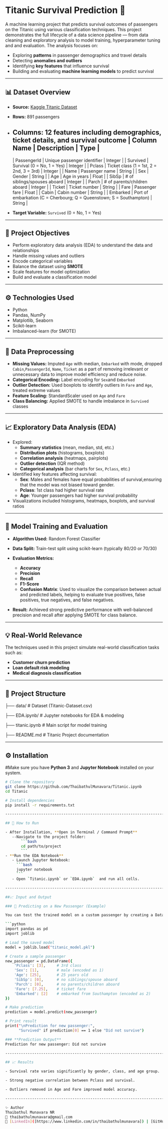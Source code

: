 # Titanic Survival Prediction 🚢

A machine learning project that predicts survival outcomes of passengers on the Titanic using various classification techniques. This project demonstrates the full lifecycle of a data science pipeline — from data cleaning and exploratory analysis to model training, hyperparameter tuning and and evaluation.
The analysis focuses on:
- Exploring **patterns** in passenger demographics and travel details
- Detecting **anomalies and outliers**
- Identifying **key features** that influence survival
- Building and evaluating **machine learning models** to predict survival

-----------------------------------------------------------------------------------------------------------------------------------

## 📊 Dataset Overview

- **Source:** [Kaggle Titanic Dataset]([https://www.kaggle.com/datasets/yasserh/titanic-dataset/data])
- **Rows:** 891 passengers  
- **Columns:** 12 features including demographics, ticket details, and survival outcome
    | Column Name | Description | Type |
    --------------------------------------------------------
    | PassengerId | Unique passenger identifier | Integer |
    | Survived    | Survival (0 = No, 1 = Yes) | Integer |
    | Pclass      | Ticket class (1 = 1st, 2 = 2nd, 3 = 3rd) | Integer |
    | Name        | Passenger name | String |
    | Sex         | Gender | String |
    | Age         | Age in years | Float |
    | SibSp       | # of siblings/spouses aboard | Integer |
    | Parch       | # of parents/children aboard | Integer |
    | Ticket      | Ticket number | String |
    | Fare        | Passenger fare | Float |
    | Cabin       | Cabin number | String |
    | Embarked    | Port of embarkation (C = Cherbourg; Q = Queenstown; S = Southampton) | String |

- **Target Variable:** `Survived` (0 = No, 1 = Yes)

-----------------------------------------------------------------------------------------------------------------------------------

## 📌 Project Objectives

- Perform exploratory data analysis (EDA) to understand the data and relationships
- Handle missing values and outliers
- Encode categorical variables
- Balance the dataset using **SMOTE**
- Scale features for model optimization
- Build and evaluate a classification model

------------------------------------------------------------------------------------------------------------------------------------

## ⚙️ Technologies Used

- Python  
- Pandas, NumPy  
- Matplotlib, Seaborn  
- Scikit-learn  
- Imbalanced-learn (for SMOTE)

-----------------------------------------------------------------------------------------------------------------------------------

## 🧹 Data Preprocessing

- **Missing Values:** Imputed `Age` with median, `Embarked` with mode, dropped `Cabin`,`PassengerId`, `Name`, `Ticket` as a part of removing irrelevant or unnecessary data to improve model efficiency and reduce noise. 
- **Categorical Encoding:** Label encoding for `Sex`and `Embarked`   
- **Outlier Detection:** Used boxplots to identify outliers in `Fare` and `Age`, treated extreme values  
- **Feature Scaling:** StandardScaler used on `Age` and `Fare`  
- **Class Balancing:** Applied SMOTE to handle imbalance in `Survived` classes

-----------------------------------------------------------------------------------------------------------------------------------

## 📈 Exploratory Data Analysis (EDA)
-  Explored:
      - **Summary statistics** (mean, median, std, etc.)
      - **Distribution plots** (histograms, boxplots)
      - **Correlation analysis** (heatmaps, pairplots)
      - **Outlier detection** (IQR method)
      - **Categorical analysis** (bar charts for `Sex`, `Pclass`, etc.)
- Identified key features affecting survival:
  - **Sex**: Males and females have equal probabilities of survival,ensuring that the model was not biased toward gender.
  - **Pclass**: 1st class had higher survival rate
  - **Age**: Younger passengers had higher survival probability
- Visualizations included histograms, heatmaps, boxplots, and survival ratios

-----------------------------------------------------------------------------------------------------------------------------------

## 🤖 Model Training and Evaluation

- **Algorithm Used:** Random Forest Classifier
- **Data Split:** Train-test split using scikit-learn (typically 80/20 or 70/30)
- **Evaluation Metrics:**
  - **Accuracy**
  - **Precision**
  - **Recall**
  - **F1-Score**
  - **Confusion Matrix**: Used to visualize the comparison between actual and predicted labels, helping to evaluate true positives, false positives, true negatives, and false negatives.

- **Result:** Achieved strong predictive performance with well-balanced precision and recall after applying SMOTE for class balance.

-----------------------------------------------------------------------------------------------------------------------------------

## 💡 Real-World Relevance

The techniques used in this project simulate real-world classification tasks such as:

- **Customer churn prediction**  
- **Loan default risk modeling**  
- **Medical diagnosis classification**

------------------------------------------------------------------------------------------------------------------------------------

## 📁 Project Structure

├── data/ # Dataset (Titanic-Dataset.csv)

├── EDA.ipynb/ # Jupyter notebooks for EDA & modeling

├── titanic.ipynb # Main script for model training

├── README.md # Titanic Project documentation

-------------------------------------------------------------------------------------------------------------------------------------

## ⚙️ Installation

#Make sure you have **Python 3** and **Jupyter Notebook** installed on your system.

```bash
# Clone the repository
git clone https://github.com/ThaibathulMunavara/Titanic.ipynb
cd Titanic

# Install dependencies
pip install -r requirements.txt

-------------------------------------------------------------------------------------------------------------------------------------

## 🚀 How to Run

- After Installation, **Open in Terminal / Command Prompt**
   --Navigate to the project folder:
       ```bash
       cd path/to/project
       ```
- **Run the EDA Notebook**
   - Launch Jupyter Notebook:
     ```bash
     jupyter notebook
     ```
   - Open `Titanic.ipynb` or `EDA.ipynb`  and run all cells.

-------------------------------------------------------------------------------------------------------------------------------------

##📈 Input and Output

### 🧪 Predicting on a New Passenger (Example)

You can test the trained model on a custom passenger by creating a DataFrame with the same features as the training data.

```python
import pandas as pd
import joblib

# Load the saved model
model = joblib.load("titanic_model.pkl")

# Create a sample passenger
new_passenger = pd.DataFrame({
    'Pclass': [3],     # 3rd class
    'Sex': [1],        # male (encoded as 1)
    'Age': [25],       # 25 years old
    'SibSp': [0],      # no siblings/spouse aboard
    'Parch': [0],      # no parents/children aboard
    'Fare': [7.25],    # ticket fare
    'Embarked': [2]    # embarked from Southampton (encoded as 2)
})

# Make prediction
prediction = model.predict(new_passenger)

# Print result
print("\nPrediction for new passenger:",
      "Survived" if prediction[0] == 1 else "Did not survive")

### **Prediction Output**
Prediction for new passenger: Did not survive

-------------------------------------------------------------------------------------------------------------------------------------

## 📈 Results

- Survival rate varies significantly by gender, class, and age group.

- Strong negative correlation between Pclass and survival.

- Outliers removed in Age and Fare improved model accuracy.

-------------------------------------------------------------------------------------------------------------------------------------

✨ Author
Thaibathul Munavara NR
📧 thaibathulmunavara@gmail.com
🔗 [LinkedIn]([https://www.linkedin.com/in/thaibathulmunavara]) | [GitHub]([https://github.com/ThaibathulMunavara])
